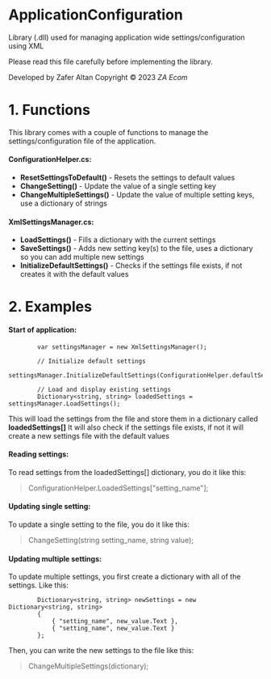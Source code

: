 # ApplicationConfiguration
Library (.dll) used for managing application wide settings/configuration using XML

Please read this file carefully before implementing the library.

Developed by Zafer Altan
Copyright © 2023 *ZA Ecom*

# 1. Functions
This library comes with a couple of functions to manage the settings/configuration file of the application.

#### ConfigurationHelper.cs:
- **ResetSettingsToDefault()** - Resets the settings to default values
- **ChangeSetting()** - Update the value of a single setting key
- **ChangeMultipleSettings()** - Update the value of multiple setting keys, use a dictionary of strings

#### XmlSettingsManager.cs:
- **LoadSettings()** - Fills a dictionary with the current settings
- **SaveSettings()** - Adds new setting key(s) to the file, uses a dictionary so you can add multiple new settings
- **InitializeDefaultSettings()** - Checks if the settings file exists, if not creates it with the default values

# 2. Examples
#### Start of application:

            var settingsManager = new XmlSettingsManager();

            // Initialize default settings
            settingsManager.InitializeDefaultSettings(ConfigurationHelper.defaultSettings);

            // Load and display existing settings
            Dictionary<string, string> loadedSettings = settingsManager.LoadSettings();
            
This will load the settings from the file and store them in a dictionary called **loadedSettings[]**
It will also check if the settings file exists, if not it will create a new settings file with the default values

#### Reading settings:
To read settings from the loadedSettings[] dictionary, you do it like this:
>ConfigurationHelper.LoadedSettings["setting_name"];

#### Updating single setting:
To update a single setting to the file, you do it like this:
>ChangeSetting(string setting_name, string value);

#### Updating multiple settings:
To update multiple settings, you first create a dictionary with all of the settings. Like this:

            Dictionary<string, string> newSettings = new Dictionary<string, string>
            {
                { "setting_name", new_value.Text },
                { "setting_name", new_value.Text }
            };
            
Then, you can write the new settings to the file like this:
>ChangeMultipleSettings(dictionary);
